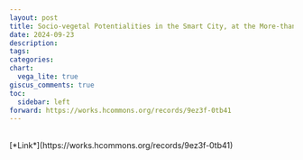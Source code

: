 ```yaml
---
layout: post
title: Socio-vegetal Potentialities in the Smart City, at the More-than-human Freedom Zine Conference 2024
date: 2024-09-23
description:
tags: 
categories: 
chart:
  vega_lite: true
giscus_comments: true
toc:
  sidebar: left
forward: https://works.hcommons.org/records/9ez3f-0tb41
---
```


<br>
[*Link*](https://works.hcommons.org/records/9ez3f-0tb41)

